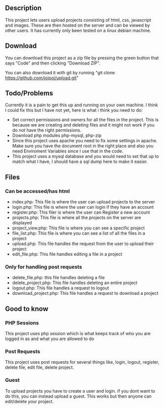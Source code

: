 ## Description
This project lets users upload projects consisting of html, css, javascript and images. These are then hosted on the server and can be viewed  by other users. It has currently only been tested on a linux debian machine.
## Download
You can download this project as a zip file by pressing the green button that says "Code" and then clicking "Download ZIP".

You can also download it with git by running "git clone https://github.com/joipoi/upload.git"

## Todo/Problems
Currently it is a pain to get this up and running on your own machine. I think I could fix this but I have not yet, here is what i think you need to do:
- Set correct permissions and owners for all the files in the project. This is because we are creating and deleting files and it might not work if you do not have the right permissions.
- Download php modules php-mysql, php-zip
- Since this project uses apache you need to fix some settings in apache. Make sure you have the document root in the right place and also you need Enviroment Variables since I use that in the code.
- This project uses a mysql database and you would need to set that up to match what I have, I should have a sql dump here to make it easier.

## Files

### Can be accessed/has html

- index.php: This file is where the user can upload projects to the server
- login.php: This file is where the user can login if they have an account
- register.php: This filer is where the user can Register a new account
- projects.php: This file is where all the projects on the server are displayed
- project_view.php: This file is where you can see a specific project
- file_list.php: This file is where you can see a list of all the files in a project
- upload.php: This file handles the request from the user to upload their project
- edit_file.php: This file handles editing a file in a project


### Only for handling post requests

- delete_file.php: this file handles deleting a file
- delete_project.php: This file handles deleting an entire project
- logout.php: This file handles a request to logout
- download_project.php: This file handles a request to download a project

## Good to know

### PHP Sessions
This project uses php session which is what keeps track of who you are logged in as and what you are allowed to do

### Post Requests
This project uses post requests for several things like, login, logout, register, delete file, edit file, delete project.

### Guest
To upload projects you have to create a user and login. if you dont want to do this, you can instead
upload a guest. This works but then anyone can edit/delete your project.
